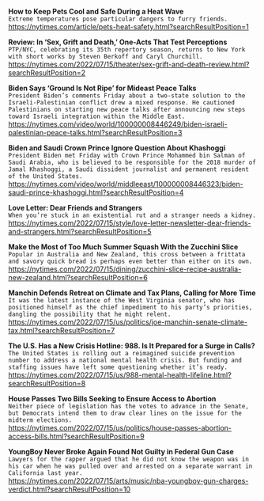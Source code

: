 **How to Keep Pets Cool and Safe During a Heat Wave**\
`Extreme temperatures pose particular dangers to furry friends.`\
https://nytimes.com/article/pets-heat-safety.html?searchResultPosition=1

**Review: In ‘Sex, Grift and Death,’ One-Acts That Test Perceptions**\
`PTP/NYC, celebrating its 35th repertory season, returns to New York with short works by Steven Berkoff and Caryl Churchill.`\
https://nytimes.com/2022/07/15/theater/sex-grift-and-death-review.html?searchResultPosition=2

**Biden Says ‘Ground Is Not Ripe’ for Mideast Peace Talks**\
`President Biden’s comments Friday about a two-state solution to the Israeli-Palestinian conflict drew a mixed response. He cautioned Palestinians on starting new peace talks after announcing new steps toward Israeli integration within the Middle East.`\
https://nytimes.com/video/world/100000008446249/biden-israeli-palestinian-peace-talks.html?searchResultPosition=3

**Biden and Saudi Crown Prince Ignore Question About Khashoggi**\
`President Biden met Friday with Crown Prince Mohammed bin Salman of Saudi Arabia, who is believed to be responsible for the 2018 murder of Jamal Khashoggi, a Saudi dissident journalist and permanent resident of the United States.`\
https://nytimes.com/video/world/middleeast/100000008446323/biden-saudi-prince-khashoggi.html?searchResultPosition=4

**Love Letter: Dear Friends and Strangers**\
`When you’re stuck in an existential rut and a stranger needs a kidney.`\
https://nytimes.com/2022/07/15/style/love-letter-newsletter-dear-friends-and-strangers.html?searchResultPosition=5

**Make the Most of Too Much Summer Squash With the Zucchini Slice**\
`Popular in Australia and New Zealand, this cross between a frittata and savory quick bread is perhaps even better than either on its own.`\
https://nytimes.com/2022/07/15/dining/zucchini-slice-recipe-australia-new-zealand.html?searchResultPosition=6

**Manchin Defends Retreat on Climate and Tax Plans, Calling for More Time**\
`It was the latest instance of the West Virginia senator, who has positioned himself as the chief impediment to his party’s priorities, dangling the possibility that he might relent.`\
https://nytimes.com/2022/07/15/us/politics/joe-manchin-senate-climate-tax.html?searchResultPosition=7

**The U.S. Has a New Crisis Hotline: 988. Is It Prepared for a Surge in Calls?**\
`The United States is rolling out a reimagined suicide prevention number to address a national mental health crisis. But funding and staffing issues have left some questioning whether it’s ready.`\
https://nytimes.com/2022/07/15/us/988-mental-health-lifeline.html?searchResultPosition=8

**House Passes Two Bills Seeking to Ensure Access to Abortion**\
`Neither piece of legislation has the votes to advance in the Senate, but Democrats intend them to draw clear lines on the issue for the midterm elections.`\
https://nytimes.com/2022/07/15/us/politics/house-passes-abortion-access-bills.html?searchResultPosition=9

**YoungBoy Never Broke Again Found Not Guilty in Federal Gun Case**\
`Lawyers for the rapper argued that he did not know the weapon was in his car when he was pulled over and arrested on a separate warrant in California last year.`\
https://nytimes.com/2022/07/15/arts/music/nba-youngboy-gun-charges-verdict.html?searchResultPosition=10


